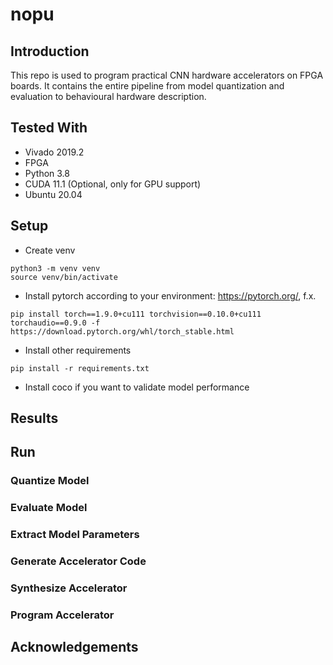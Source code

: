 # nopu

## Introduction

This repo is used to program practical CNN hardware accelerators on FPGA boards. It contains the entire pipeline from model quantization and evaluation to behavioural hardware description.

## Tested With

- Vivado 2019.2
- FPGA
- Python 3.8
- CUDA 11.1 (Optional, only for GPU support)
- Ubuntu 20.04

## Setup

- Create venv
```
python3 -m venv venv
source venv/bin/activate
```
- Install pytorch according to your environment: https://pytorch.org/, f.x.
```
pip install torch==1.9.0+cu111 torchvision==0.10.0+cu111 torchaudio==0.9.0 -f https://download.pytorch.org/whl/torch_stable.html
```
- Install other requirements
```
pip install -r requirements.txt
```
- Install coco if you want to validate model performance

## Results

## Run

### Quantize Model

### Evaluate Model

### Extract Model Parameters

### Generate Accelerator Code

### Synthesize Accelerator

### Program Accelerator

## Acknowledgements